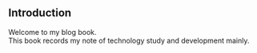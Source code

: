 ## Introduction

Welcome to my blog book.  
This book records my note of technology study and development mainly.



